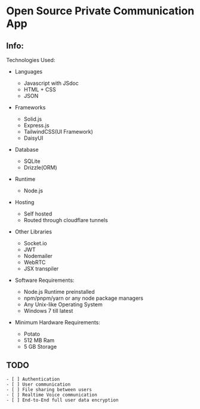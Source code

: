 # Open Source Private Communication App



## Info:

Technologies Used: 
- Languages
    - Javascript with JSdoc
    - HTML + CSS
    - JSON

- Frameworks
    - Solid.js
    - Express.js
    - TailwindCSS(UI Framework)
    - DaisyUI
- Database
    - SQLite
    - Drizzle(ORM)

- Runtime
    - Node.js
- Hosting
    - Self hosted
    - Routed through cloudflare tunnels

- Other Libraries
    - Socket.io
    - JWT
    - Nodemailer
    - WebRTC
    - JSX transpiler


- Software Requirements:
    - Node.js Runtime preinstalled
    - npm/pnpm/yarn or any node package managers
    - Any Unix-like Operating System
    - Windows 7 till latest

- Minimum Hardware Requirements:
    - Potato
    - 512 MB Ram
    - 5 GB Storage



## TODO
    - [ ] Authentication
    - [ ] User communication
    - [ ] File sharing between users
    - [ ] Realtime Voice communication
    - [ ] End-to-End full user data encryption


